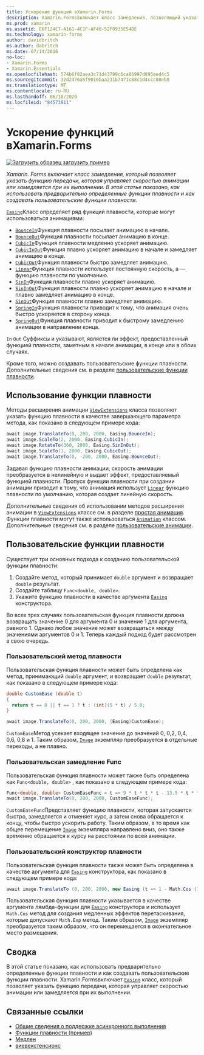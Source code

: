 ```yaml
---
title: Ускорение функций вXamarin.Forms
description: Xamarin.Formsвключает класс замедления, позволяющий указать функцию передачи, которая управляет скоростью анимации или замедляется при их выполнении. В этой статье показано, как использовать предварительно определенные функции плавности и как создавать пользовательские функции плавности.
ms.prod: xamarin
ms.assetid: E6F124C7-A161-4C1F-AF40-52F0935E54DE
ms.technology: xamarin-forms
author: davidbritch
ms.author: dabritch
ms.date: 07/14/2016
no-loc:
- Xamarin.Forms
- Xamarin.Essentials
ms.openlocfilehash: 574b6f82aea3c71d43799c6ca86997d895eed4c5
ms.sourcegitcommit: 32d2476a5f9016baa231b7471c88c1d4ccc08eb8
ms.translationtype: MT
ms.contentlocale: ru-RU
ms.lasthandoff: 06/18/2020
ms.locfileid: "84573811"
---
```

# <a name="easing-functions-in-xamarinforms"></a>Ускорение функций вXamarin.Forms

[![Загрузить образец](~/media/shared/download.png) загрузить пример](https://docs.microsoft.com/samples/xamarin/xamarin-forms-samples/userinterface-animation-easing)

_Xamarin. Forms включает класс замедления, который позволяет указать функцию передачи, которая управляет скоростью анимации или замедляется при их выполнении. В этой статье показано, как использовать предварительно определенные функции плавности и как создавать пользовательские функции плавности._

[`Easing`](xref:Xamarin.Forms.Easing)Класс определяет ряд функций плавности, которые могут использоваться анимациями:

- [`BounceIn`](xref:Xamarin.Forms.Easing.BounceIn)Функция плавности посылает анимацию в начале.
- [`BounceOut`](xref:Xamarin.Forms.Easing.BounceOut)Функция плавности посылает анимацию в конце.
- [`CubicIn`](xref:Xamarin.Forms.Easing.CubicIn)Функция плавности медленно ускоряет анимацию.
- [`CubicInOut`](xref:Xamarin.Forms.Easing.CubicInOut)Функция плавно ускоряет анимацию в начале и замедляет анимацию в конце.
- [`CubicOut`](xref:Xamarin.Forms.Easing.CubicOut)Функция плавности быстро замедляет анимацию.
- [`Linear`](xref:Xamarin.Forms.Easing.Linear)Функция плавности использует постоянную скорость, а — функцию плавности по умолчанию.
- [`SinIn`](xref:Xamarin.Forms.Easing.SinIn)Функция плавности плавно ускоряет анимацию.
- [`SinInOut`](xref:Xamarin.Forms.Easing.SinInOut)Функция плавности плавно ускоряет анимацию в начале и плавно замедляет анимацию в конце.
- [`SinOut`](xref:Xamarin.Forms.Easing.SinOut)Функция плавности плавно замедляет анимацию.
- [`SpringIn`](xref:Xamarin.Forms.Easing.SpringIn)Функция плавности приводит к тому, что анимация очень быстро ускоряется в сторону конца.
- [`SpringOut`](xref:Xamarin.Forms.Easing.SpringOut)Функция плавности приводит к быстрому замедлению анимации в направлении конца.

`In` `Out` Суффиксы и указывают, является ли эффект, предоставленный функцией плавности, заметным в начале анимации, в конце или в обоих случаях.

Кроме того, можно создавать пользовательские функции плавности. Дополнительные сведения см. в разделе [пользовательские функции плавности](#custom-easing-functions).

## <a name="consuming-an-easing-function"></a>Использование функции плавности

Методы расширения анимации [`ViewExtensions`](xref:Xamarin.Forms.ViewExtensions) класса позволяют указать функцию плавности в качестве завершающего параметра метода, как показано в следующем примере кода:

```csharp
await image.TranslateTo(0, 200, 2000, Easing.BounceIn);
await image.ScaleTo(2, 2000, Easing.CubicIn);
await image.RotateTo(360, 2000, Easing.SinInOut);
await image.ScaleTo(1, 2000, Easing.CubicOut);
await image.TranslateTo(0, -200, 2000, Easing.BounceOut);
```

Задавая функцию плавности анимации, скорость анимации преобразуется в нелинейную и выдает эффект, предоставляемый функцией плавности. Пропуск функции плавности при создании анимации приводит к тому, что анимация использует [`Linear`](xref:Xamarin.Forms.Easing.Linear) функцию плавности по умолчанию, которая создает линейную скорость.

Дополнительные сведения об использовании методов расширения анимации в [`ViewExtensions`](xref:Xamarin.Forms.ViewExtensions) классе см. в разделе [простая анимация](~/xamarin-forms/user-interface/animation/simple.md). Функции плавности могут также использоваться [`Animation`](xref:Xamarin.Forms.Animation) классом. Дополнительные сведения см. в разделе [пользовательские анимации](~/xamarin-forms/user-interface/animation/custom.md).

## <a name="custom-easing-functions"></a>Пользовательские функции плавности

Существует три основных подхода к созданию пользовательской функции плавности:

1. Создайте метод, который принимает `double` аргумент и возвращает `double` результат.
1. Создайте таблицу `Func<double, double>`.
1. Укажите функцию плавности в качестве аргумента [`Easing`](xref:Xamarin.Forms.Easing) конструктора.

Во всех трех случаях пользовательская функция плавности должна возвращать значение 0 для аргумента 0 и значение 1 для аргумента, равного 1. Однако любое значение может возвращаться между значениями аргументов 0 и 1. Теперь каждый подход будет рассмотрен в свою очередь.

### <a name="custom-easing-method"></a>Пользовательский метод плавности

Пользовательская функция плавности может быть определена как метод, принимающий `double` аргумент, и возвращает `double` результат, как показано в следующем примере кода:

```csharp
double CustomEase (double t)
{
  return t == 0 || t == 1 ? t : (int)(5 * t) / 5.0;
}

await image.TranslateTo(0, 200, 2000, (Easing)CustomEase);
```

`CustomEase`Метод усекает входящее значение до значений 0, 0,2, 0,4, 0,6, 0,8 и 1. Таким образом, [`Image`](xref:Xamarin.Forms.Image) экземпляр преобразуется в отдельные переходы, а не плавно.

### <a name="custom-easing-func"></a>Пользовательская замедление Func

Пользовательская функция плавности может также быть определена как `Func<double, double>` , как показано в следующем примере кода:

```csharp
Func<double, double> CustomEaseFunc = t => 9 * t * t * t - 13.5 * t * t + 5.5 * t;
await image.TranslateTo(0, 200, 2000, CustomEaseFunc);
```

`CustomEaseFunc`Представляет функцию плавности, которая запускается быстро, замедляется и отменяет курс, а затем снова обращается к концу, чтобы быстро ускорить работу. Таким образом, в то время как общее перемещение [`Image`](xref:Xamarin.Forms.Image) экземпляра направлено вниз, оно также временно обращается к курсу на расстоянии по всей анимации.

### <a name="custom-easing-constructor"></a>Пользовательский конструктор плавности

Пользовательская функция плавности также может быть определена в качестве аргумента для [`Easing`](xref:Xamarin.Forms.Easing) конструктора, как показано в следующем примере кода:

```csharp
await image.TranslateTo (0, 200, 2000, new Easing (t => 1 - Math.Cos (10 * Math.PI * t) * Math.Exp (-5 * t)));
```

Пользовательская функция плавности указывается в качестве аргумента лямбда-функции для [`Easing`](xref:Xamarin.Forms.Easing) конструктора и использует `Math.Cos` метод для создания медленных эффектов перетаскивания, которые допускают `Math.Exp` метод. Таким образом, [`Image`](xref:Xamarin.Forms.Image) экземпляр преобразуется таким образом, что он перемещается в окончательное место размещения.

## <a name="summary"></a>Сводка

В этой статье показано, как использовать предварительно определенные функции плавности и как создавать пользовательские функции плавности. Xamarin.Formsвключает [`Easing`](xref:Xamarin.Forms.Easing) класс, который позволяет указать функцию передачи, которая управляет скоростью анимации или замедляется при их выполнении.

## <a name="related-links"></a>Связанные ссылки

- [Общие сведения о поддержке асинхронного выполнения](~/cross-platform/platform/async.md)
- [Функции плавности (пример)](https://docs.microsoft.com/samples/xamarin/xamarin-forms-samples/userinterface-animation-easing)
- [Медлен](xref:Xamarin.Forms.Easing)
- [виевекстенсионс](xref:Xamarin.Forms.ViewExtensions)
